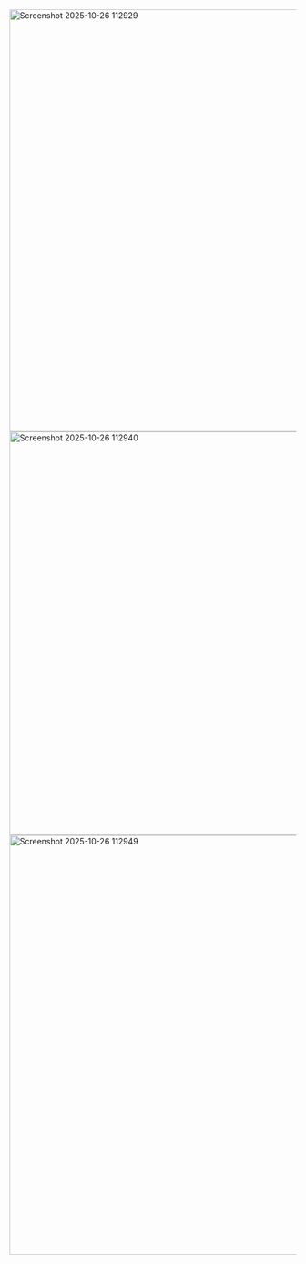 <img width="948" height="741" alt="Screenshot 2025-10-26 112929" src="https://github.com/user-attachments/assets/1a80ce86-9a39-48ad-aa6c-db28fd4dbda4" />


<img width="834" height="708" alt="Screenshot 2025-10-26 112940" src="https://github.com/user-attachments/assets/189266a6-94bf-4ef1-a020-6a1f56e99d97" />


<img width="838" height="736" alt="Screenshot 2025-10-26 112949" src="https://github.com/user-attachments/assets/72650a0a-4c1d-4181-a55c-888ada0b1504" />


